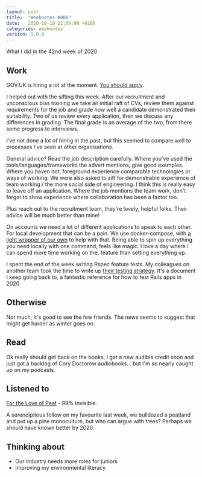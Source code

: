 ```yaml
---
layout: post
title:  "Weeknotes #006"
date:   2020-10-18 22:09:00 +0100
categories: weeknotes
version: 1.0.0
---
```


What I did in the 42nd week of 2020

## Work

GOV.UK is hiring a lot at the moment. [You should apply][work-at-gds].

I helped out with the sifting this week. After our recruitment and unconscious bias training we take an initial raft of CVs, review them against requirements for the job and grade how well a candidate demonstrated their suitability. Two of us review every application, then we discuss any differences in grading. The final grade is an average of the two, from there some progress to interviews.

I've not done a lot of hiring in the past, but this seemed to compare well to processes I've seen at other organisations.

General advice? Read the job description carefully. Where you've used the tools/languages/frameworks the advert mentions, give good examples. Where you haven not, foreground experience comparable technologies or ways of working. We were also asked to sift for demonstrable experience of team working / the more social side of engineering. I think this is really easy to leave off an application. Where the job mentions the team work, don't forget to show experience where collaboration has been a factor too.

Plus reach out to the recruitment team, they're lovely, helpful folks. Their advice will be much better than mine!

On accounts we need a lot of different applications to speak to each other. For local development that can be a pain. We use docker-compose, with [a light wrapper of our own][govuk-docker] to help with that. Being able to spin up everything you need locally with one command, feels like magic. I love a day where I can spend more time working on the, feature than setting everything up.

I spent the end of the week writing Rspec feature tests. My colleagues on another team took the time to write up [their testing strategy][content-pub-testing-strategy]. It's a document I keep going back to, a fantastic reference for how to test Rails apps in 2020.

## Otherwise

Not much, It's good to see the few friends. The news seems to suggest that might get harder as winter goes  on.

## Read

Ok really should get back on the books, I get a new audible credit soon and just got a backlog of Cory Doctorow audiobooks... but I'm so nearly caught up on my podcasts.

## Listened to

[For the Love of Peat][for-the-love-of-peat] - 99% Invisible.

A serendipitous follow on my favourite last week, we bulldozed a peatland and put up a pine monoculture, but who can argue with trees? Perhaps we should have known better by 2020.

## Thinking about

- Our industry needs more roles for juniors
- Improving my environmental literacy

[work-at-gds]: https://www.gov.uk/government/organisations/government-digital-service/about/recruitment
[govuk-docker]: https://github.com/alphagov/govuk-docker
[content-pub-testing-strategy]: https://github.com/alphagov/content-publisher/blob/master/docs/testing-strategy.md
[for-the-love-of-peat]: https://99percentinvisible.org/episode/for-the-love-of-peat/